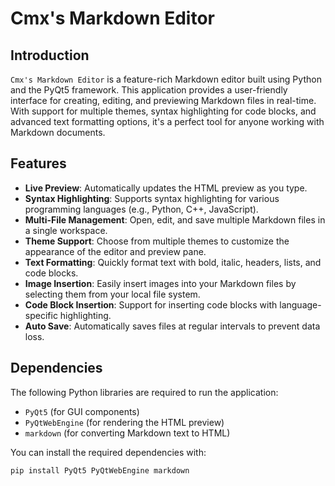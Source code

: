 # Cmx's Markdown Editor

## Introduction
`Cmx's Markdown Editor` is a feature-rich Markdown editor built using Python and the PyQt5 framework. This application provides a user-friendly interface for creating, editing, and previewing Markdown files in real-time. With support for multiple themes, syntax highlighting for code blocks, and advanced text formatting options, it's a perfect tool for anyone working with Markdown documents.

## Features
- **Live Preview**: Automatically updates the HTML preview as you type.
- **Syntax Highlighting**: Supports syntax highlighting for various programming languages (e.g., Python, C++, JavaScript).
- **Multi-File Management**: Open, edit, and save multiple Markdown files in a single workspace.
- **Theme Support**: Choose from multiple themes to customize the appearance of the editor and preview pane.
- **Text Formatting**: Quickly format text with bold, italic, headers, lists, and code blocks.
- **Image Insertion**: Easily insert images into your Markdown files by selecting them from your local file system.
- **Code Block Insertion**: Support for inserting code blocks with language-specific highlighting.
- **Auto Save**: Automatically saves files at regular intervals to prevent data loss.

## Dependencies
The following Python libraries are required to run the application:

- `PyQt5` (for GUI components)
- `PyQtWebEngine` (for rendering the HTML preview)
- `markdown` (for converting Markdown text to HTML)

You can install the required dependencies with:
```bash
pip install PyQt5 PyQtWebEngine markdown
